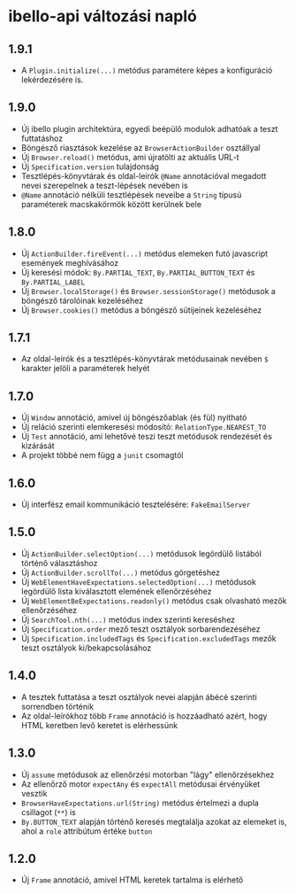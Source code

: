 # ibello-api változási napló

## 1.9.1

- A `Plugin.initialize(...)` metódus paramétere képes a konfiguráció lekérdezésére is.

## 1.9.0

- Új ibello plugin architektúra, egyedi beépülő modulok adhatóak a teszt futtatáshoz
- Böngésző riasztások kezelése az `BrowserActionBuilder` osztállyal
- Új `Browser.reload()` metódus, ami újratölti az aktuális URL-t
- Új `Specification.version` tulajdonság
- Tesztlépés-könyvtárak és oldal-leírók `@Name` annotációval megadott nevei szerepelnek a teszt-lépések nevében is
- `@Name` annotáció nélküli tesztlépések neveibe a `String` típusú paraméterek macskakörmök között kerülnek bele

## 1.8.0

- Új `ActionBuilder.fireEvent(...)` metódus elemeken futó javascript események meghívásához
- Új keresési módok: `By.PARTIAL_TEXT`, `By.PARTIAL_BUTTON_TEXT` és `By.PARTIAL_LABEL`
- Új `Browser.localStorage()` és `Browser.sessionStorage()` metódusok a böngésző tárolóinak kezeléséhez
- Új `Browser.cookies()` metódus a böngésző sütijeinek kezeléséhez

## 1.7.1

- Az oldal-leírók és a tesztlépés-könyvtárak metódusainak nevében `$` karakter jelöli a paraméterek helyét

## 1.7.0

- Új `Window` annotáció, amivel új böngészőablak (és fül) nyitható
- Új reláció szerinti elemkeresési módosító: `RelationType.NEAREST_TO`
- Új `Test` annotáció, ami lehetővé teszi teszt metódusok rendezését és kizárását
- A projekt többé nem függ a `junit` csomagtól

## 1.6.0

- Új interfész email kommunikáció tesztelésére: `FakeEmailServer`

## 1.5.0

- Új `ActionBuilder.selectOption(...)` metódusok legördülő listából történő választáshoz
- Új `ActionBuilder.scrollTo(...)` metódus görgetéshez
- Új `WebElementHaveExpectations.selectedOption(...)` metódusok legördülő lista kiválasztott elemének ellenőrzéséhez
- Új `WebElementBeExpectations.readonly()` metódus csak olvasható mezők ellenőrzéséhez
- Új `SearchTool.nth(...)` metódus index szerinti kereséshez
- Új `Specification.order` mező teszt osztályok sorbarendezéséhez
- Új `Specification.includedTags` és `Specification.excludedTags` mezők teszt osztályok ki/bekapcsolásához

## 1.4.0

- A tesztek futtatása a teszt osztályok nevei alapján ábécé szerinti sorrendben történik
- Az oldal-leírókhoz több `Frame` annotáció is hozzáadható azért, hogy HTML keretben levő keretet is elérhessünk

## 1.3.0

- Új `assume` metódusok az ellenőrzési motorban "lágy" ellenőrzésekhez
- Az ellenőrző motor `expectAny` és `expectAll` metódusai érvényüket vesztik
- `BrowserHaveExpectations.url(String)` metódus értelmezi a dupla csillagot (`**`) is
- `By.BUTTON_TEXT` alapján történő keresés megtalálja azokat az elemeket is, ahol a `role` attribútum értéke `button`

## 1.2.0

- Új `Frame` annotáció, amivel HTML keretek tartalma is elérhető
